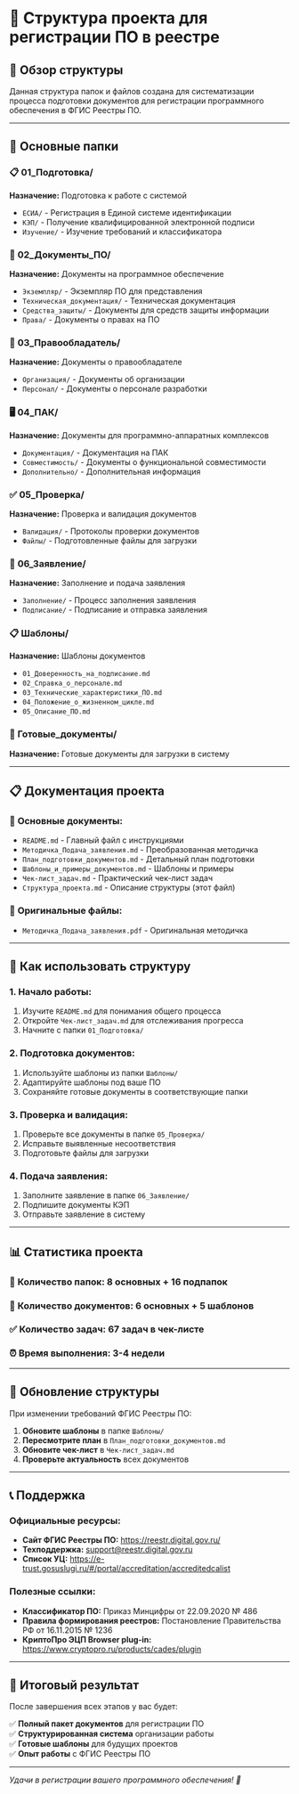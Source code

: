 # 📁 Структура проекта для регистрации ПО в реестре

## 🎯 Обзор структуры

Данная структура папок и файлов создана для систематизации процесса подготовки документов для регистрации программного обеспечения в ФГИС Реестры ПО.

---

## 📂 Основные папки

### 📋 **01_Подготовка/**
**Назначение:** Подготовка к работе с системой
- `ЕСИА/` - Регистрация в Единой системе идентификации
- `КЭП/` - Получение квалифицированной электронной подписи
- `Изучение/` - Изучение требований и классификатора

### 📄 **02_Документы_ПО/**
**Назначение:** Документы на программное обеспечение
- `Экземпляр/` - Экземпляр ПО для представления
- `Техническая_документация/` - Техническая документация
- `Средства_защиты/` - Документы для средств защиты информации
- `Права/` - Документы о правах на ПО

### 🏢 **03_Правообладатель/**
**Назначение:** Документы о правообладателе
- `Организация/` - Документы об организации
- `Персонал/` - Документы о персонале разработки

### 🖥️ **04_ПАК/**
**Назначение:** Документы для программно-аппаратных комплексов
- `Документация/` - Документация на ПАК
- `Совместимость/` - Документы о функциональной совместимости
- `Дополнительно/` - Дополнительная информация

### ✅ **05_Проверка/**
**Назначение:** Проверка и валидация документов
- `Валидация/` - Протоколы проверки документов
- `Файлы/` - Подготовленные файлы для загрузки

### 📝 **06_Заявление/**
**Назначение:** Заполнение и подача заявления
- `Заполнение/` - Процесс заполнения заявления
- `Подписание/` - Подписание и отправка заявления

### 📋 **Шаблоны/**
**Назначение:** Шаблоны документов
- `01_Доверенность_на_подписание.md`
- `02_Справка_о_персонале.md`
- `03_Технические_характеристики_ПО.md`
- `04_Положение_о_жизненном_цикле.md`
- `05_Описание_ПО.md`

### 📁 **Готовые_документы/**
**Назначение:** Готовые документы для загрузки в систему

---

## 📋 Документация проекта

### 📖 **Основные документы:**
- `README.md` - Главный файл с инструкциями
- `Методичка_Подача_заявления.md` - Преобразованная методичка
- `План_подготовки_документов.md` - Детальный план подготовки
- `Шаблоны_и_примеры_документов.md` - Шаблоны и примеры
- `Чек-лист_задач.md` - Практический чек-лист задач
- `Структура_проекта.md` - Описание структуры (этот файл)

### 📄 **Оригинальные файлы:**
- `Методичка_Подача_заявления.pdf` - Оригинальная методичка

---

## 🎯 Как использовать структуру

### 1. **Начало работы:**
1. Изучите `README.md` для понимания общего процесса
2. Откройте `Чек-лист_задач.md` для отслеживания прогресса
3. Начните с папки `01_Подготовка/`

### 2. **Подготовка документов:**
1. Используйте шаблоны из папки `Шаблоны/`
2. Адаптируйте шаблоны под ваше ПО
3. Сохраняйте готовые документы в соответствующие папки

### 3. **Проверка и валидация:**
1. Проверьте все документы в папке `05_Проверка/`
2. Исправьте выявленные несоответствия
3. Подготовьте файлы для загрузки

### 4. **Подача заявления:**
1. Заполните заявление в папке `06_Заявление/`
2. Подпишите документы КЭП
3. Отправьте заявление в систему

---

## 📊 Статистика проекта

### 📁 **Количество папок:** 8 основных + 16 подпапок
### 📄 **Количество документов:** 6 основных + 5 шаблонов
### ✅ **Количество задач:** 67 задач в чек-листе
### ⏰ **Время выполнения:** 3-4 недели

---

## 🔄 Обновление структуры

При изменении требований ФГИС Реестры ПО:

1. **Обновите шаблоны** в папке `Шаблоны/`
2. **Пересмотрите план** в `План_подготовки_документов.md`
3. **Обновите чек-лист** в `Чек-лист_задач.md`
4. **Проверьте актуальность** всех документов

---

## 📞 Поддержка

### Официальные ресурсы:
- **Сайт ФГИС Реестры ПО:** https://reestr.digital.gov.ru/
- **Техподдержка:** support@reestr.digital.gov.ru
- **Список УЦ:** https://e-trust.gosuslugi.ru/#/portal/accreditation/accreditedcalist

### Полезные ссылки:
- **Классификатор ПО:** Приказ Минцифры от 22.09.2020 № 486
- **Правила формирования реестров:** Постановление Правительства РФ от 16.11.2015 № 1236
- **КриптоПро ЭЦП Browser plug-in:** https://www.cryptopro.ru/products/cades/plugin

---

## 🎯 Итоговый результат

После завершения всех этапов у вас будет:

✅ **Полный пакет документов** для регистрации ПО  
✅ **Структурированная система** организации работы  
✅ **Готовые шаблоны** для будущих проектов  
✅ **Опыт работы** с ФГИС Реестры ПО  

---

*Удачи в регистрации вашего программного обеспечения! 🚀*
